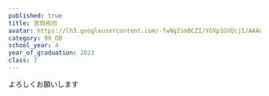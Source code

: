 ```yaml
---
published: true
title: 宮岡拓也
avatar: https://lh3.googleusercontent.com/-fwNgIsmBCZI/YGVp1GVQcjI/AAAAAAAAUo0/MT156B4fbGwmJRx1BE1Se6mibriISqYywCE0YBhgLKroEAL1Ocqy7sqw3qxeYGbAt4OZ-sMVgOOUS9anYiCqUpLNsJXaHXQfJ-qnYMs3ci0i5mmbKv1f82i36Glf2kbdIs0AbfTXcJQUyBwYZ3ydwEfVRVEiQ5FGisbNGZtQ6l6qQbRaNcsbDImtdHLd1ete0EvWxoLDbSF_68jhqrVsW5V-NizAtOlgsdeApwjZcv2oF9V5_sLcxyXqVU76G8FDZbj2Z8M71r5s4scEmExURyMiTCrttFp0UN51X5kwWvHTjqPMHursk3labHd6gRt1U-ZrWmz7JE61o945CgB6mvKUh8RxpvId2SzX-nVBTSy_MC9yP_BwM2fUA4raNqXR1UrB9_YekAH7Kgqs0J9lebcb_dS0A9jD-P8vU-5u-yUJl7KTYQXENo1fr0L6oBJ_xXMDtUT_Ott7LxKmwcid9_UMKPX3B8uMZFKv6Rp2K7QtAp5e45jOGbBBh-yWozpenB9BblHqI-Eq7X4IJT0Qm-AIds8_OHo7G1UCOF5cfXIk9i2BD_CAF9Fkto8mnvq59Dhs7T9PuTzSBDeU7n3es2cMD4lOmaXQ3o3zbwJ4CpYKQRfB4ZznvYlLSfUpn1i5lP-4eX0i539_UMW2DYFmX1rtpd0KLSaF_7B1jJV9jT-QT8TPdxx4WMiAOkinXwKvJ6y1vQNKow7KwbXDfW_BuYybUPJFkkKIMRSreE2ny4GKTF7aUtDMzcHymmrfh0fVgVIhwp7UX8FW3dRFGfsqkfnVb8YTOfxV0xVMNMKvYlYMG/1604732877618.jpg
category: 99_OB
school_year: 4
year_of_graduation: 2023
class: 7
---
```

よろしくお願いします